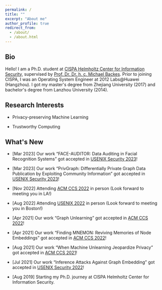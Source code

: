```yaml
---
permalink: /
title: ""
excerpt: "About me"
author_profile: true
redirect_from: 
  - /about/
  - /about.html
---
```


## Bio

Hello! I am a Ph.D. student at [CISPA Helmholtz Center for Information Security](http://cispa.de/), supervised by [Prof. Dr. Dr. h. c. Michael Backes](https://cispa.de/people/backes/). Prior to joining CISPA, I was an Operating System Engineer at 2012 Labs@Huawei (Hangzhou). I got my master's degree from Zhejiang University (2017) and bachelor's degree from Lanzhou University (2014).

## Research Interests

- Privacy-preserving Machine Learning

- Trustworthy Computing


## What's New

- [Mar 2023] Our work “FACE-AUDITOR: Data Auditing in Facial Recognition Systems” got accepted in [USENIX Security 2023](https://www.usenix.org/conference/usenixsecurity23)!

- [Mar 2023] Our work “PrivGraph: Differentially Private Graph Data Publication by Exploiting Community Information” got accepted in [USENIX Security 2023](https://www.usenix.org/conference/usenixsecurity23)!

<!-- - [Feb 2023] Share our work Graph Unlearning with Huawei AI4Sec Research Team -->

- [Nov 2022] Attending [ACM CCS 2022](https://www.sigsac.org/ccs/CCS2022/) in person (Look forward to meeting you in LA!)
  
- [Aug 2022] Attending [USENIX 2022](https://www.usenix.org/conference/usenixsecurity22) in person (Look forward to meeting you in Boston!)
  
<!-- - [May 2022] Our code for [Graph Unlearning](https://github.com/MinChen00/Graph-Unlearning.git) is released. -->

- [Apr 2021] Our work “Graph Unlearning” got accepted in [ACM CCS 2022](https://www.sigsac.org/ccs/CCS2022/)!

- [Apr 2021] Our work “Finding MNEMON: Reviving Memories of Node Embeddings” got accepted in [ACM CCS 2022]((https://www.sigsac.org/ccs/CCS2022/))!

<!-- - [Jan 2022] Our code for [When Machine Unlearning Jeopardizes Privacy](https://github.com/MinChen00/UnlearningLeaks) is released. -->

- [Aug 2021] Our work “When Machine Unlearning Jeopardize Privacy” got accepted in [ACM CCS 2021](https://www.sigsac.org/ccs/CCS2021/)!

- [Jul 2021] Our work “Inference Attacks Against Graph Embedding” got accepted in [USENIX Security 2022](https://www.usenix.org/conference/usenixsecurity22)!

<!-- - [Mar 2021] Our Technical report titled [Graph Unlearning](https://arxiv.org/abs/2103.14991) is online now. -->

<!-- - [Jul 2020] I passed my qualifying exam. -->

<!-- - [May 2020] Our Technical report titled [When Machine Unlearning Jeopardizes Privacy](https://arxiv.org/abs/2005.02205) is online now. -->

- [Aug 2019] Starting my Ph.D. journey at CISPA Helmholtz Center for Information Security.